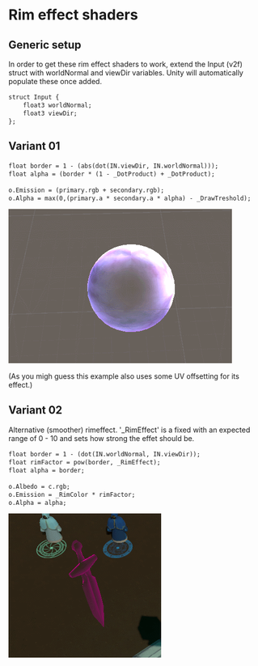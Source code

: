 # Rim effect shaders

## Generic setup
In order to get these rim effect shaders to work, extend the Input (v2f) struct with worldNormal and viewDir variables.
Unity will automatically populate these once added.
```
struct Input {
	float3 worldNormal;
	float3 viewDir;
};
```

## Variant 01
```
float border = 1 - (abs(dot(IN.viewDir, IN.worldNormal)));
float alpha = (border * (1 - _DotProduct) + _DotProduct);

o.Emission = (primary.rgb + secondary.rgb);
o.Alpha = max(0,(primary.a * secondary.a * alpha) - _DrawTreshold);
```
![alt text](https://raw.githubusercontent.com/bonahona/cg-snippets/master/Images/ManaShieldShow.gif "Rim effect variant 01")

(As you migh guess this example also uses some UV offsetting for its effect.)

## Variant 02
Alternative (smoother) rimeffect.
'_RimEffect' is a fixed with an expected range of 0 - 10 and sets how strong the effet should be.
```
float border = 1 - (dot(IN.worldNormal, IN.viewDir));
float rimFactor = pow(border, _RimEffect);
float alpha = border;

o.Albedo = c.rgb;
o.Emission = _RimColor * rimFactor;
o.Alpha = alpha;
```
![alt text](https://raw.githubusercontent.com/bonahona/cg-snippets/master/Images/SpectralDaggerShow.gif "Rim effect variant 01")
